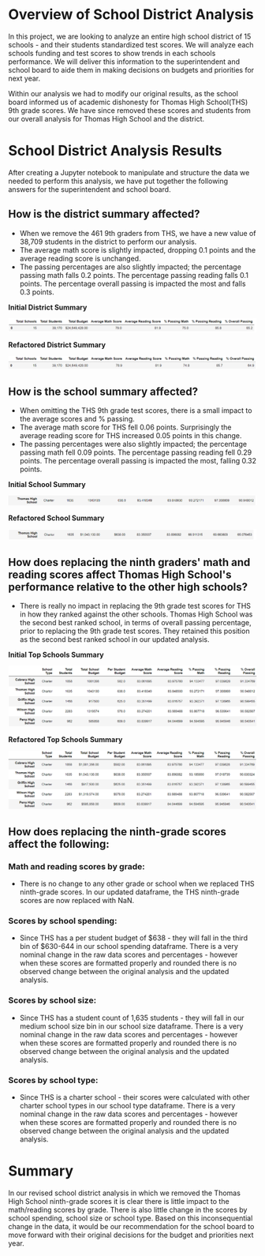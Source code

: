 # Overview of School District Analysis

In this project, we are looking to analyze an entire high school district of 15 schools - and their students standardized test scores. We will analyze each schools funding and test scores to show trends in each schools performance. We will deliver this information to the superintendent and school board to aide them in making decisions on budgets and priorities for next year.

Within our analysis we had to modify our original results, as the school board informed us of academic dishonesty for Thomas High School(THS) 9th grade scores. We have since removed these scores and students from our overall analysis for Thomas High School and the district.

# School District Analysis Results

After creating a Jupyter notebook to manipulate and structure the data we needed to perform this analysis, we have put together the following answers for the superintendent and school board.

## How is the district summary affected?
- When we remove the 461 9th graders from THS, we have a new value of 38,709 students in the district to perform our analysis.
- The average math score is slightly impacted, dropping 0.1 points and the average reading score is unchanged.
- The passing percentages are also slightly impacted; the percentage passing math falls 0.2 points. The percentage passing reading falls 0.1 points. The percentage overall passing is impacted the most and falls 0.3 points. 

**Initial District Summary**

![Initial School District Summary](/Resources/initial_district_analysis.png "Initial School District Summary")

**Refactored District Summary**

![Refactored School District Summary](/Resources/refactored_district_analysis.png "Initial School District Summary")

## How is the school summary affected?
- When omitting the THS 9th grade test scores, there is a small impact to the average scores and % passing.
- The average math score for THS fell 0.06 points. Surprisingly the average reading score for THS increased 0.05 points in this change.
- The passing percentages were also slightly impacted; the percentage passing math fell 0.09 points. The percentage passing reading fell 0.29 points. The percentage overall passing is impacted the most, falling 0.32 points.

**Initial School Summary**

![Initial School Summary](/Resources/initial_school_analysis.png "Initial School Summary")

**Refactored School Summary**

![Refactored School Summary](/Resources/refactored_school_analysis.png "Refactored School Summary")

## How does replacing the ninth graders' math and reading scores affect Thomas High School's performance relative to the other high schools?
- There is really no impact in replacing the 9th grade test scores for THS in how they ranked against the other schools. Thomas High School was the second best ranked school, in terms of overall passing percentage, prior to replacing the 9th grade test scores. They retained this position as the second best ranked school in our updated analysis.

**Initial Top Schools Summary**

![Initial Top Schools Summary](/Resources/initial_top_school_summary.png "Initial Top Schools Summary")

**Refactored Top Schools Summary**

![Refactored Top Schools Summary](/Resources/refactored_top_school_summary.png "Refactored Top Schools Summary")

## How does replacing the ninth-grade scores affect the following:

### Math and reading scores by grade:
- There is no change to any other grade or school when we replaced THS ninth-grade scores. In our updated dataframe, the THS ninth-grade scores are now replaced with NaN.

### Scores by school spending:
- Since THS has a per student budget of $638 - they will fall in the third bin of $630-644 in our school spending dataframe. There is a very nominal change in the raw data scores and percentages - however when these scores are formatted properly and rounded there is no observed change between the original analysis and the updated analysis.

### Scores by school size:
- Since THS has a student count of 1,635 students - they will fall in our medium school size bin in our school size dataframe. There is a very nominal change in the raw data scores and percentages - however when these scores are formatted properly and rounded there is no observed change between the original analysis and the updated analysis.

### Scores by school type:
- Since THS is a charter school - their scores were calculated with other charter school types in our school type dataframe. There is a very nominal change in the raw data scores and percentages - however when these scores are formatted properly and rounded there is no observed change between the original analysis and the updated analysis.

# Summary

In our revised school district analysis in which we removed the Thomas High School ninth-grade scores it is clear there is little impact to the math/reading scores by grade. There is also little change in the scores by school spending, school size or school type. Based on this inconsequential change in the data, it would be our recommendation for the school board to move forward with their original decisions for the budget and priorities next year.